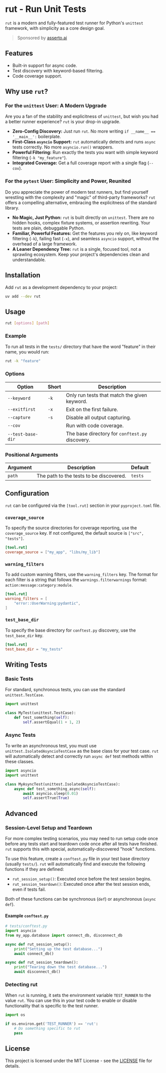 # rut - Run Unit Tests

`rut` is a modern and fully-featured test runner for Python's `unittest` framework, with simplicity as a core design goal.

> Sponsored by [asserto.ai](https://asserto.ai)

## Features

- Built-in support for async code.
- Test discovery with keyword-based filtering.
- Code coverage support.

## Why use `rut`?

### For the `unittest` User: A Modern Upgrade

Are you a fan of the stability and explicitness of `unittest`, but wish you had a better runner experience? `rut` is your drop-in upgrade.

*   **Zero-Config Discovery:** Just run `rut`. No more writing `if __name__ == '__main__':` boilerplate.
*   **First-Class `asyncio` Support:** `rut` automatically detects and runs `async` tests correctly. No more `asyncio.run()` wrappers.
*   **Powerful Filtering:** Run exactly the tests you want with simple keyword filtering (`-k "my_feature"`).
*   **Integrated Coverage:** Get a full coverage report with a single flag (`--cov`).

### For the `pytest` User: Simplicity and Power, Reunited

Do you appreciate the power of modern test runners, but find yourself wrestling with the complexity and "magic" of third-party frameworks? `rut` offers a compelling alternative, embracing the explicitness of the standard library.

*   **No Magic, Just Python:** `rut` is built directly on `unittest`. There are no hidden hooks, complex fixture systems, or assertion rewriting. Your tests are plain, debuggable Python.
*   **Familiar, Powerful Features:** Get the features you rely on, like keyword filtering (`-k`), failing fast (`-x`), and seamless `asyncio` support, without the overhead of a large framework.
*   **A Leaner Dependency Tree:** `rut` is a single, focused tool, not a sprawling ecosystem. Keep your project's dependencies clean and understandable.

## Installation

Add `rut` as a development dependency to your project:

```bash
uv add --dev rut
```

## Usage

```bash
rut [options] [path]
```

### Example

To run all tests in the `tests/` directory that have the word "feature" in their name, you would run:

```bash
rut -k "feature"
```

### Options

| Option | Short | Description |
|---|---|---|
| `--keyword` | `-k` | Only run tests that match the given keyword. |
| `--exitfirst` | `-x` | Exit on the first failure. |
| `--capture` | `-s` | Disable all output capturing. |
| `--cov` | | Run with code coverage. |
| `--test-base-dir` | | The base directory for `conftest.py` discovery. |

### Positional Arguments

| Argument | Description | Default |
|---|---|---|
| `path` | The path to the tests to be discovered. | `tests` |

## Configuration

`rut` can be configured via the `[tool.rut]` section in your `pyproject.toml` file.

### `coverage_source`

To specify the source directories for coverage reporting, use the `coverage_source` key. If not configured, the default source is `["src", "tests"]`.

```toml
[tool.rut]
coverage_source = ["my_app", "libs/my_lib"]
```

### `warning_filters`

To add custom warning filters, use the `warning_filters` key. The format for each filter is a string that follows the `warnings.filterwarnings` format: `action:message:category:module`.

```toml
[tool.rut]
warning_filters = [
    "error::UserWarning:pydantic",
]
```

### `test_base_dir`

To specify the base directory for `conftest.py` discovery, use the `test_base_dir` key.

```toml
[tool.rut]
test_base_dir = "my_tests"
```

## Writing Tests

### Basic Tests

For standard, synchronous tests, you can use the standard `unittest.TestCase`.

```python
import unittest

class MyTest(unittest.TestCase):
    def test_something(self):
        self.assertEqual(1 + 1, 2)
```

### Async Tests

To write an asynchronous test, you must use `unittest.IsolatedAsyncioTestCase` as the base class for your test case. `rut` will automatically detect and correctly run `async def` test methods within these classes.

```python
import asyncio
import unittest

class MyAsyncTest(unittest.IsolatedAsyncioTestCase):
    async def test_something_async(self):
        await asyncio.sleep(0.01)
        self.assertTrue(True)
```

## Advanced

### Session-Level Setup and Teardown

For more complex testing scenarios, you may need to run setup code once before any tests start and teardown code once after all tests have finished. `rut` supports this with special, automatically-discovered "hook" functions.

To use this feature, create a `conftest.py` file in your test base directory (usually `tests/`). `rut` will automatically find and execute the following functions if they are defined:

-   `rut_session_setup()`: Executed once before the test session begins.
-   `rut_session_teardown()`: Executed once after the test session ends, even if tests fail.

Both of these functions can be synchronous (`def`) or asynchronous (`async def`).

#### Example `conftest.py`

```python
# tests/conftest.py
import asyncio
from my_app.database import connect_db, disconnect_db

async def rut_session_setup():
    print("Setting up the test database...")
    await connect_db()

async def rut_session_teardown():
    print("Tearing down the test database...")
    await disconnect_db()
```

### Detecting rut

When `rut` is running, it sets the environment variable `TEST_RUNNER` to the value `rut`. You can use this in your test code to enable or disable functionality that is specific to the test runner.

```python
import os

if os.environ.get('TEST_RUNNER') == 'rut':
    # Do something specific to rut
    pass
```

## License

This project is licensed under the MIT License - see the [LICENSE](LICENSE) file for details.
